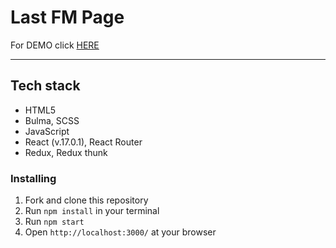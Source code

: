 # Last FM Page

For DEMO click [HERE](https://antonskliarov.github.io/last-fm/#/)

*****

## Tech stack

  * HTML5
  * Bulma, SCSS
  * JavaScript
  * React (v.17.0.1), React Router
  * Redux, Redux thunk

### Installing

1. Fork and clone this repository
2. Run `npm install` in your terminal
3. Run `npm start`
4. Open `http://localhost:3000/` at your browser